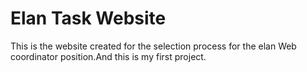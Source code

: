 # Elan Task Website

This is the website created for the selection process for the elan Web coordinator position.And this is my first project.
